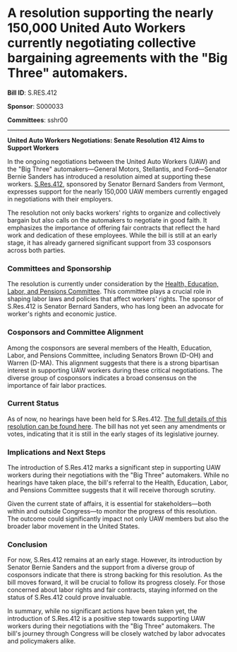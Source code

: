 # A resolution supporting the nearly 150,000 United Auto Workers currently negotiating collective bargaining agreements with the "Big Three" automakers.

**Bill ID**: S.RES.412

**Sponsor**: S000033

**Committees**: sshr00

---

**United Auto Workers Negotiations: Senate Resolution 412 Aims to Support Workers**

In the ongoing negotiations between the United Auto Workers (UAW) and the "Big Three" automakers—General Motors, Stellantis, and Ford—Senator Bernie Sanders has introduced a resolution aimed at supporting these workers. [S.Res.412](https://www.congress.gov/bill/118th-congress/senate-resolution/412), sponsored by Senator Bernard Sanders from Vermont, expresses support for the nearly 150,000 UAW members currently engaged in negotiations with their employers.

The resolution not only backs workers' rights to organize and collectively bargain but also calls on the automakers to negotiate in good faith. It emphasizes the importance of offering fair contracts that reflect the hard work and dedication of these employees. While the bill is still at an early stage, it has already garnered significant support from 33 cosponsors across both parties.

### Committees and Sponsorship

The resolution is currently under consideration by the [Health, Education, Labor, and Pensions Committee](https://api.congress.gov/v3/committee/senate/sshr00?format=json). This committee plays a crucial role in shaping labor laws and policies that affect workers' rights. The sponsor of S.Res.412 is Senator Bernard Sanders, who has long been an advocate for worker's rights and economic justice.

### Cosponsors and Committee Alignment

Among the cosponsors are several members of the Health, Education, Labor, and Pensions Committee, including Senators Brown (D-OH) and Warren (D-MA). This alignment suggests that there is a strong bipartisan interest in supporting UAW workers during these critical negotiations. The diverse group of cosponsors indicates a broad consensus on the importance of fair labor practices.

### Current Status

As of now, no hearings have been held for S.Res.412. [The full details of this resolution can be found here](https://www.congress.gov/bill/118th-congress/senate-resolution/412). The bill has not yet seen any amendments or votes, indicating that it is still in the early stages of its legislative journey.

### Implications and Next Steps

The introduction of S.Res.412 marks a significant step in supporting UAW workers during their negotiations with the "Big Three" automakers. While no hearings have taken place, the bill's referral to the Health, Education, Labor, and Pensions Committee suggests that it will receive thorough scrutiny.

Given the current state of affairs, it is essential for stakeholders—both within and outside Congress—to monitor the progress of this resolution. The outcome could significantly impact not only UAW members but also the broader labor movement in the United States.

### Conclusion

For now, S.Res.412 remains at an early stage. However, its introduction by Senator Bernie Sanders and the support from a diverse group of cosponsors indicate that there is strong backing for this resolution. As the bill moves forward, it will be crucial to follow its progress closely. For those concerned about labor rights and fair contracts, staying informed on the status of S.Res.412 could prove invaluable.

In summary, while no significant actions have been taken yet, the introduction of S.Res.412 is a positive step towards supporting UAW workers during their negotiations with the "Big Three" automakers. The bill's journey through Congress will be closely watched by labor advocates and policymakers alike.